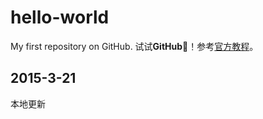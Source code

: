 # hello-world
My first repository on GitHub.
试试**GitHub**:dancer:！参考[官方教程][1]。

## 2015-3-21
本地更新

[1]:https://help.github.com/index.html。
